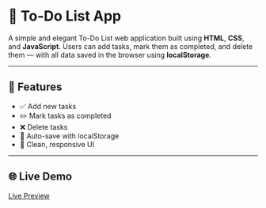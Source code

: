 # 📝 To-Do List App

A simple and elegant To-Do List web application built using **HTML**, **CSS**, and **JavaScript**. Users can add tasks, mark them as completed, and delete them — with all data saved in the browser using **localStorage**.

---

## 🚀 Features

- ✅ Add new tasks  
- ✏️ Mark tasks as completed  
- ❌ Delete tasks  
- 💾 Auto-save with localStorage  
- 📱 Clean, responsive UI

---

## 🌐 Live Demo

[Live Preview](#)  
<!-- Replace with your deployed link -->
